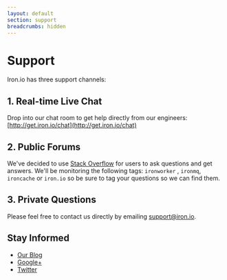 ```yaml
---
layout: default
section: support
breadcrumbs: hidden
---
```


# Support

Iron.io has three support channels:

## 1. Real-time Live Chat

Drop into our chat room to get help directly from our engineers: [http://get.iron.io/chat](http://get.iron.io/chat)

## 2. Public Forums

We've decided to use [Stack Overflow](http://stackoverflow.com) for users to ask questions and get answers. We'll
be monitoring the following tags: `ironworker` , `ironmq`, `ironcache` or `iron.io` so be sure to tag your questions so we can find
them.

## 3. Private Questions

Please feel free to contact us directly by emailing <a href="mailto:support@iron.io">support@iron.io</a>.

## Stay Informed

* [Our Blog](http://blog.iron.io)
* [Google+](http://get.iron.io/plus)
* [Twitter](http://www.twitter.com/getiron)
